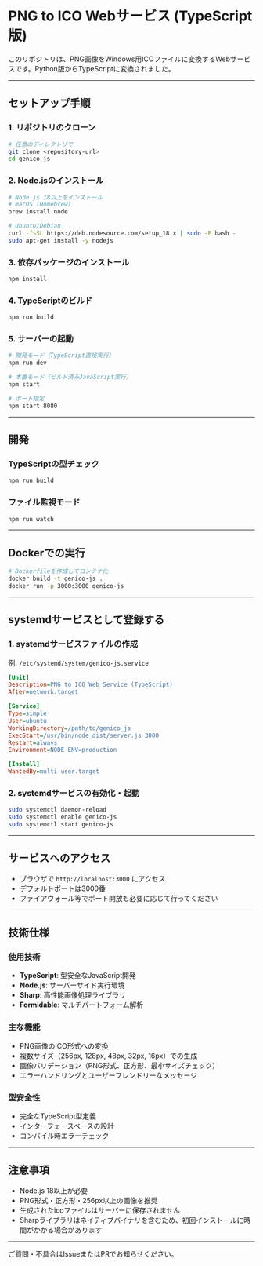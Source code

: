 # PNG to ICO Webサービス (TypeScript版)

このリポジトリは、PNG画像をWindows用ICOファイルに変換するWebサービスです。Python版からTypeScriptに変換されました。

---

## セットアップ手順

### 1. リポジトリのクローン

```bash
# 任意のディレクトリで
git clone <repository-url>
cd genico_js
```

### 2. Node.jsのインストール

```bash
# Node.js 18以上をインストール
# macOS (Homebrew)
brew install node

# Ubuntu/Debian
curl -fsSL https://deb.nodesource.com/setup_18.x | sudo -E bash -
sudo apt-get install -y nodejs
```

### 3. 依存パッケージのインストール

```bash
npm install
```

### 4. TypeScriptのビルド

```bash
npm run build
```

### 5. サーバーの起動

```bash
# 開発モード（TypeScript直接実行）
npm run dev

# 本番モード（ビルド済みJavaScript実行）
npm start

# ポート指定
npm start 8080
```

---

## 開発

### TypeScriptの型チェック

```bash
npm run build
```

### ファイル監視モード

```bash
npm run watch
```

---

## Dockerでの実行

```bash
# Dockerfileを作成してコンテナ化
docker build -t genico-js .
docker run -p 3000:3000 genico-js
```

---

## systemdサービスとして登録する

### 1. systemdサービスファイルの作成

例: `/etc/systemd/system/genico-js.service`

```ini
[Unit]
Description=PNG to ICO Web Service (TypeScript)
After=network.target

[Service]
Type=simple
User=ubuntu
WorkingDirectory=/path/to/genico_js
ExecStart=/usr/bin/node dist/server.js 3000
Restart=always
Environment=NODE_ENV=production

[Install]
WantedBy=multi-user.target
```

### 2. systemdサービスの有効化・起動

```bash
sudo systemctl daemon-reload
sudo systemctl enable genico-js
sudo systemctl start genico-js
```

---

## サービスへのアクセス

- ブラウザで `http://localhost:3000` にアクセス
- デフォルトポートは3000番
- ファイアウォール等でポート開放も必要に応じて行ってください

---

## 技術仕様

### 使用技術
- **TypeScript**: 型安全なJavaScript開発
- **Node.js**: サーバーサイド実行環境
- **Sharp**: 高性能画像処理ライブラリ
- **Formidable**: マルチパートフォーム解析

### 主な機能
- PNG画像のICO形式への変換
- 複数サイズ（256px, 128px, 48px, 32px, 16px）での生成
- 画像バリデーション（PNG形式、正方形、最小サイズチェック）
- エラーハンドリングとユーザーフレンドリーなメッセージ

### 型安全性
- 完全なTypeScript型定義
- インターフェースベースの設計
- コンパイル時エラーチェック

---

## 注意事項
- Node.js 18以上が必要
- PNG形式・正方形・256px以上の画像を推奨
- 生成されたicoファイルはサーバーに保存されません
- Sharpライブラリはネイティブバイナリを含むため、初回インストールに時間がかかる場合があります

---

ご質問・不具合はIssueまたはPRでお知らせください。
